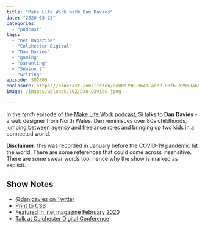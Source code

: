 ```yaml
---
title: "Make Life Work with Dan Davies"
date: "2020-03-23"
categories: 
  - "podcast"
tags: 
  - "net magazine"
  - "Colchester Digital"
  - "Dan Davies"
  - "gaming"
  - "parenting"
  - "Season 2"
  - "writing"
episode: S02E05
enclosure: https://pinecast.com/listen/ee80d798-064d-4cb2-80f6-a2950a6825de.m4a
image: /images/uploads/S02/Dan-Davies.jpeg

---
```


In the _tenth_ episode of the [Make Life Work podcast](https://sijobling.com/makelifework/), Si talks to **Dan Davies** - a web designer from North Wales. Dan reminisces over 80s childhoods, jumping between agency and freelance roles and bringing up two kids in a connected world.

**Disclaimer**: this was recorded in January before the COVID-19 pandemic hit the world. There are some references that could come across insensitive. There are some swear words too, hence why the show is marked as explicit.

## Show Notes

- [@danjdavies on Twitter](https://twitter.com/danjdavies)
- [Print to CSS](https://www.dan-davies.co.uk/print-to-css)
- [Featured in .net magazine February 2020](https://www.scribd.com/article/449335098/Dan-Davies)
- [Talk at Colchester Digital Conference](https://colchesterdigital.org.uk/conference/)
